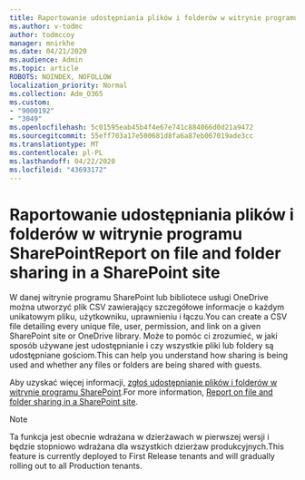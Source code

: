 ```yaml
---
title: Raportowanie udostępniania plików i folderów w witrynie programu SharePoint
ms.author: v-todmc
author: todmccoy
manager: mnirkhe
ms.date: 04/21/2020
ms.audience: Admin
ms.topic: article
ROBOTS: NOINDEX, NOFOLLOW
localization_priority: Normal
ms.collection: Adm_O365
ms.custom:
- "9000192"
- "3049"
ms.openlocfilehash: 5c01595eab45b4f4e67e741c884066d0d21a9472
ms.sourcegitcommit: 55eff703a17e500681d8fa6a87eb067019ade3cc
ms.translationtype: MT
ms.contentlocale: pl-PL
ms.lasthandoff: 04/22/2020
ms.locfileid: "43693172"
---
```

# <a name="report-on-file-and-folder-sharing-in-a-sharepoint-site"></a><span data-ttu-id="16dd9-102">Raportowanie udostępniania plików i folderów w witrynie programu SharePoint</span><span class="sxs-lookup"><span data-stu-id="16dd9-102">Report on file and folder sharing in a SharePoint site</span></span>

<span data-ttu-id="16dd9-103">W danej witrynie programu SharePoint lub bibliotece usługi OneDrive można utworzyć plik CSV zawierający szczegółowe informacje o każdym unikatowym pliku, użytkowniku, uprawnieniu i łączu.</span><span class="sxs-lookup"><span data-stu-id="16dd9-103">You can create a CSV file detailing every unique file, user, permission, and link on a given SharePoint site or OneDrive library.</span></span> <span data-ttu-id="16dd9-104">Może to pomóc ci zrozumieć, w jaki sposób używane jest udostępnianie i czy wszystkie pliki lub foldery są udostępniane gościom.</span><span class="sxs-lookup"><span data-stu-id="16dd9-104">This can help you understand how sharing is being used and whether any files or folders are being shared with guests.</span></span>

<span data-ttu-id="16dd9-105">Aby uzyskać więcej informacji, [zgłoś udostępnianie plików i folderów w witrynie programu SharePoint](https://docs.microsoft.com/sharepoint/sharing-reports).</span><span class="sxs-lookup"><span data-stu-id="16dd9-105">For more information, [Report on file and folder sharing in a SharePoint site](https://docs.microsoft.com/sharepoint/sharing-reports).</span></span>

> [!NOTE]
> <span data-ttu-id="16dd9-106">Ta funkcja jest obecnie wdrażana w dzierżawach w pierwszej wersji i będzie stopniowo wdrażana dla wszystkich dzierżaw produkcyjnych.</span><span class="sxs-lookup"><span data-stu-id="16dd9-106">This feature is currently deployed to First Release tenants and will gradually rolling out to all Production tenants.</span></span>